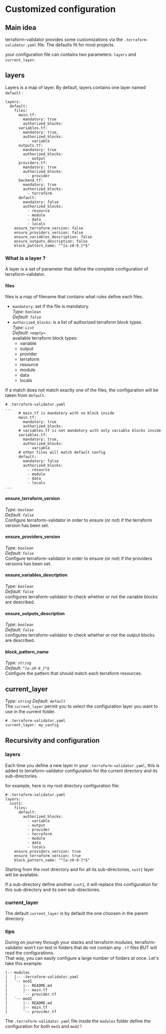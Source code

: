 # Customized configuration

## Main idea
terraform-validator provides some customizations via the `.terraform-validator.yaml` file.
The defaults fit for most projects.

your configuration file can contains two parameters: `layers` and `current_layer`.


## layers
Layers is a map of layer. By default, layers contains one layer named `default` :
```
layers:
  default:
    files:
      main.tf:
        mandatory: true
        authorized_blocks:
      variables.tf:
        mandatory: true,
        authorized_blocks:
          - variable
      outputs.tf:
        mandatory: true
        authorized_blocks:
          - output
      providers.tf:
        mandatory: true
        authorized_blocks:
          - provider
      backend.tf:
        mandatory: true
        authorized_blocks:
          - terraform
      default:
        mandatory: false
        authorized_blocks:
          - resource
          - module
          - data
          - locals
    ensure_terraform_version: false
    ensure_providers_version: false
    ensure_variables_description: false
    ensure_outputs_description: false
    block_pattern_name: "^[a-z0-9_]*$"
```
### What is a layer ?
A layer is a set of parameter that define the complete configuration of terraform-validator.

#### files
files is a map of filename that contains what rules define each files.
* `mandatory`: set if the file is mandatory.                            
  *Type: `boolean`*                          
  *Default: `false`*
* `authorized_blocks`: is a list of authorized terraform block types.                          
  *Type: `List`*                    
  *Default: `<empty>`*                    
  available terraform block types:
    * variable
    * output
    * provider
    * terraform
    * resource
    * module
    * data
    * locals

If a match does not match exactly one of the files, the configuration will be taken from `default`.

```
# .terraform-validator.yaml
...
      # main.tf is mandatory with no block inside
      main.tf:
        mandatory: true
        authorized_blocks:
      # variables.tf is not mandatory with only variable blocks inside
      variables.tf:
        mandatory: true,
        authorized_blocks:
          - variable
      # other files will match default config
      default:
        mandatory: false
        authorized_blocks:
          - resource
          - module
          - data
          - locals
...
```

#### ensure_terraform_version
*Type: `boolean`*                 
*Default: `false`*                  
Configure terraform-validator in order to ensure (or not) if the terraform version has been set.

#### ensure_providers_version
*Type: `boolean`*                 
*Default: `false`*          
Configure terraform-validator in order to ensure (or not) if the providers versions has been set.


#### ensure_variables_description
*Type: `boolean`*                 
*Default: `false`*          
configures terraform-validator to check whether or not the variable blocks are described.

#### ensure_outputs_description
*Type: `boolean`*                 
*Default: `false`*           
configures terraform-validator to check whether or not the output blocks are described.

#### block_pattern_name
*Type: `string`*                 
*Default: `^[a-z0-9_]*$`*    
Configure the pattern that should match each terraform resources.


## current_layer
*Type: `string`*
*Default: `default`*                       
The `current_layer` permit you to select the configuration layer you want to use in the current folder.

```
# .terraform-validator.yaml
current_layer: my_config
```


## Recursivity and configuration
### layers
Each time you define a new layer in your `.terraform-validator.yaml`, this is added to terraform-validator configuration for the current directory and its sub-directories.

for example, here is my root directory configuration file:
```
# .terraform-validator.yaml
layers:
  cust1:
    files:
      default:
        authorized_blocks:
          - variable
          - output
          - provider
          - terraform
          - module
          - data
          - locals
    ensure_providers_version: true
    ensure_terraform_version: true
    block_pattern_name: "^[a-z0-9-]*$"
```

Starting from the root directory and for all its sub-directories, `cust1` layer will be available.

If a sub-directory define another `cust1`, it will replace this configuration for this sub-directory and its own sub-directories.

### current_layer
The default `current_layer` is by default the one choosen in the parent directory.

### tips
During on journey through your stacks and terraform modules, terraform-validator won't run test in folders that do not contain any `.tf` files BUT will read the configurations.                    
That way, you can easily configure a large number of folders at once. Let's take this example:
```
|-- modules
|   |-- .terraform-validator.yaml
|   `-- mod1
|       |-- README.md
|       |-- main.tf
|       `-- provider.tf
|   `-- mod2
|       |-- README.md
|       |-- main.tf
|       `-- provider.tf
```
The `.terraform-validator.yaml` file inside the `modules` folder define the configuration for both `mod1` and `mod2` !
